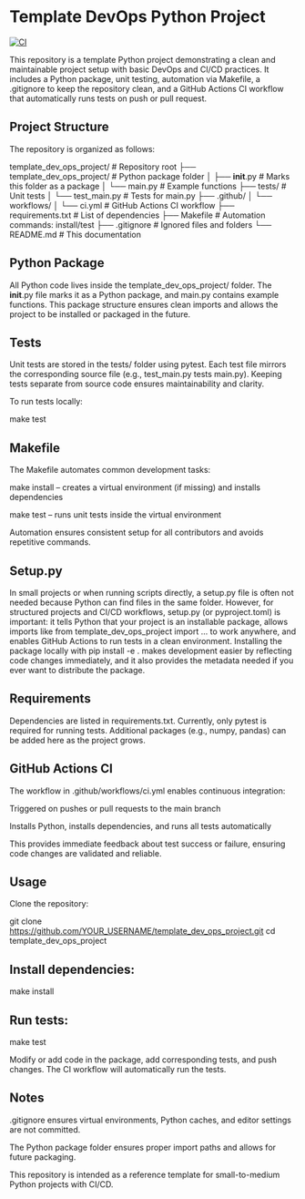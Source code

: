 # Template DevOps Python Project

[![CI](https://github.com/MichaelD1976/template_dev_ops_project/actions/workflows/ci.yml/badge.svg)](https://github.com/MichaelD1976/template_dev_ops_project/actions/workflows/ci.yml)

This repository is a template Python project demonstrating a clean and maintainable project setup with basic DevOps and CI/CD practices. It includes a Python package, unit testing, automation via Makefile, a .gitignore to keep the repository clean, and a GitHub Actions CI workflow that automatically runs tests on push or pull request.

## Project Structure

The repository is organized as follows:

template_dev_ops_project/           # Repository root
├── template_dev_ops_project/       # Python package folder
│   ├── __init__.py                # Marks this folder as a package
│   └── main.py                     # Example functions
├── tests/                          # Unit tests
│   └── test_main.py                # Tests for main.py
├── .github/
│   └── workflows/
│       └── ci.yml                  # GitHub Actions CI workflow
├── requirements.txt                # List of dependencies
├── Makefile                        # Automation commands: install/test
├── .gitignore                       # Ignored files and folders
└── README.md                        # This documentation

## Python Package

All Python code lives inside the template_dev_ops_project/ folder. The __init__.py file marks it as a Python package, and main.py contains example functions. This package structure ensures clean imports and allows the project to be installed or packaged in the future.

## Tests

Unit tests are stored in the tests/ folder using pytest. Each test file mirrors the corresponding source file (e.g., test_main.py tests main.py). Keeping tests separate from source code ensures maintainability and clarity.

To run tests locally:

make test

## Makefile

The Makefile automates common development tasks:

make install – creates a virtual environment (if missing) and installs dependencies

make test – runs unit tests inside the virtual environment

Automation ensures consistent setup for all contributors and avoids repetitive commands.

## Setup.py
In small projects or when running scripts directly, a setup.py file is often not needed because Python can find files in the same folder. However, for structured projects and CI/CD workflows, setup.py (or pyproject.toml) is important: it tells Python that your project is an installable package, allows imports like from template_dev_ops_project import ... to work anywhere, and enables GitHub Actions to run tests in a clean environment. Installing the package locally with pip install -e . makes development easier by reflecting code changes immediately, and it also provides the metadata needed if you ever want to distribute the package.

## Requirements

Dependencies are listed in requirements.txt. Currently, only pytest is required for running tests. Additional packages (e.g., numpy, pandas) can be added here as the project grows.

## GitHub Actions CI

The workflow in .github/workflows/ci.yml enables continuous integration:

Triggered on pushes or pull requests to the main branch

Installs Python, installs dependencies, and runs all tests automatically

This provides immediate feedback about test success or failure, ensuring code changes are validated and reliable.

## Usage

Clone the repository:

git clone https://github.com/YOUR_USERNAME/template_dev_ops_project.git
cd template_dev_ops_project


## Install dependencies:

make install


## Run tests:

make test


Modify or add code in the package, add corresponding tests, and push changes. The CI workflow will automatically run the tests.

## Notes

.gitignore ensures virtual environments, Python caches, and editor settings are not committed.

The Python package folder ensures proper import paths and allows for future packaging.

This repository is intended as a reference template for small-to-medium Python projects with CI/CD.
